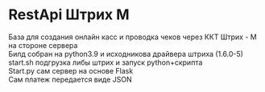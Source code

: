 # RestApi Штрих М
База для создания онлайн касс и проводка чеков через ККТ Штрих - М на стороне сервера  
Билд собран на python3.9 и исходникова драйвера штриха (1.6.0-5)
start.sh подгрузка либы штрих и запуск python+скрипта  
Start.py сам сервер на основе Flask  
Сам платеж передается виде JSON  
